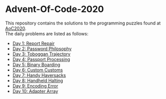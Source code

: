 # Advent-Of-Code-2020
This repository contains the solutions to the programming puzzles found at [AoC2020](https://adventofcode.com/2020).  
The daily problems are listed as follows:
* [Day 1: Report Repair](./Day1/) 
* [Day 2: Password Philosophy](./Day2/)
* [Day 3: Toboggan Trajectory](./Day3/)
* [Day 4: Passport Processing](./Day4/)
* [Day 5: Binary Boarding](./Day5/)
* [Day 6: Custom Customs](./Day6/)
* [Day 7: Handy Haversacks](./Day7/)
* [Day 8: Handheld Halting](./Day8/)
* [Day 9: Encoding Error](./Day9/)
* [Day 10: Adapter Array](./Day10/)